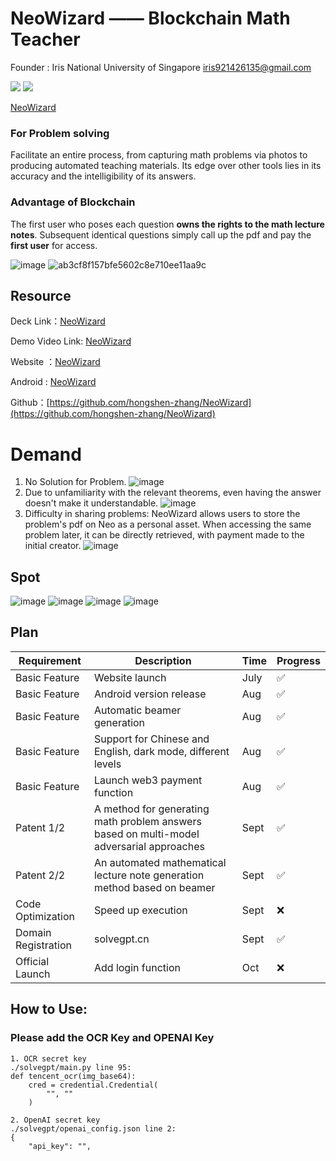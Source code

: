 # NeoWizard —— Blockchain Math Teacher
Founder : Iris
National University of Singapore
iris921426135@gmail.com

![](https://img.shields.io/badge/License-MIT-lightgrey)
![](https://img.shields.io/badge/Version-v0.0.1-orange)

[NeoWizard](http://118.89.117.111/neopay/)
### For Problem solving
Facilitate an entire process, from capturing math problems via photos to producing automated teaching materials. Its edge over other tools lies in its accuracy and the intelligibility of its answers.

### Advantage of Blockchain
The first user who poses each question **owns the rights to the math lecture notes**. Subsequent identical questions simply call up the pdf and pay the **first user** for access.

![image](https://github.com/hongshen-zhang/NeoWizard/assets/51727955/8909ca45-261d-431b-961f-a594c8455c0f)
![ab3cf8f157bfe5602c8e710ee11aa9c](https://github.com/hongshen-zhang/NeoWizard/assets/51727955/26d9b68d-1f73-4b36-9983-611f658b9465)



## Resource

Deck Link：[NeoWizard](https://docs.google.com/presentation/d/112biul8r-p6cwILilqTb5WUsT9FU2Aya/edit?usp=sharing&ouid=102147246522693605617&rtpof=true&sd=true)

Demo Video Link: [NeoWizard](https://drive.google.com/file/d/1_2itzjz-bNiD3maZFQ1ia5j579MU0f_E/view?usp=sharing)

Website ：[NeoWizard](solvegpt.cn/neopay/)

Android : [NeoWizard](https://github.com/hongshen-zhang/AI-Math-Teacher/releases/tag/v0.0.1)

Github：[https://github.com/hongshen-zhang/NeoWizard](https://github.com/hongshen-zhang/NeoWizard)


# Demand
1. No Solution for Problem.
![image](https://github.com/hongshen-zhang/NeoWizard/assets/51727955/1503150f-9a30-46a6-9cd7-c2ad5f51a856)
2. Due to unfamiliarity with the relevant theorems, even having the answer doesn't make it understandable.
![image](https://github.com/hongshen-zhang/NeoWizard/assets/51727955/3d78c150-a7c9-451d-a0d2-c661a16bb6d1)
3. Difficulty in sharing problems: NeoWizard allows users to store the problem's pdf on Neo as a personal asset. When accessing the same problem later, it can be directly retrieved, with payment made to the initial creator.
![image](https://github.com/hongshen-zhang/NeoWizard/assets/51727955/17036dbe-3f8f-47aa-864d-9e6b487706d9)


## Spot 
![image](https://github.com/hongshen-zhang/NeoWizard/assets/51727955/932f440f-5402-4c4a-9bea-efa4ee707132)
![image](https://github.com/hongshen-zhang/NeoWizard/assets/51727955/f48ce64e-99e2-4e9c-be7b-4e18b4065b68)
![image](https://github.com/hongshen-zhang/NeoWizard/assets/51727955/67e467cd-0535-44a1-bdbc-e5328dcf0a66)
![image](https://github.com/hongshen-zhang/NeoWizard/assets/51727955/5f059fec-d526-4d4e-92fc-a2fc5664b68e)


## Plan 


| Requirement  | Description                                                 | Time | Progress |
| ------------ | ----------------------------------------------------------- | ---- | -------- |
| Basic Feature | Website launch                                              | July | ✅       |
| Basic Feature | Android version release                                     | Aug  | ✅       |
| Basic Feature | Automatic beamer generation                                 | Aug  | ✅       |
| Basic Feature | Support for Chinese and English, dark mode, different levels| Aug  | ✅       |
| Basic Feature | Launch web3 payment function                                | Aug  | ✅       |
| Patent 1/2   | A method for generating math problem answers based on multi-model adversarial approaches | Sept | ✅       |
| Patent 2/2   | An automated mathematical lecture note generation method based on beamer | Sept | ✅       |
| Code Optimization | Speed up execution                                       | Sept | ❌       |
| Domain Registration | solvegpt.cn                                             | Sept | ✅       |
| Official Launch | Add login function                                         | Oct  | ❌       |


## How to Use:

### Please add the OCR Key and OPENAI Key

```
1. OCR secret key
./solvegpt/main.py line 95:
def tencent_ocr(img_base64):
    cred = credential.Credential(
        "", ""
    )
 
2. OpenAI secret key
./solvegpt/openai_config.json line 2:
{
    "api_key": "",
```



